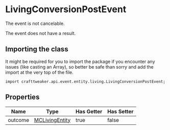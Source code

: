 # LivingConversionPostEvent

The event is not cancelable.

The event does not have a result.

## Importing the class

It might be required for you to import the package if you encounter any issues (like casting an Array), so better be safe than sorry and add the import at the very top of the file.
```zenscript
import crafttweaker.api.event.entity.living.LivingConversionPostEvent;
```


## Properties

| Name | Type | Has Getter | Has Setter |
|------|------|------------|------------|
| outcome | [MCLivingEntity](/vanilla/api/entity/MCLivingEntity) | true | false |

